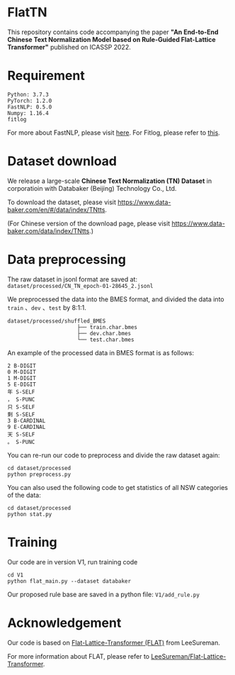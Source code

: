 # FlatTN
This repository contains code accompanying the paper **"An End-to-End Chinese Text Normalization Model based on Rule-Guided Flat-Lattice Transformer"** published on ICASSP 2022.

# Requirement

```
Python: 3.7.3
PyTorch: 1.2.0
FastNLP: 0.5.0
Numpy: 1.16.4
fitlog
```
For more about FastNLP, please visit [here](https://fastnlp.readthedocs.io/zh/latest/). 
For Fitlog, please refer to [this](https://fitlog.readthedocs.io/zh/latest/).

# Dataset download

We release a large-scale **Chinese Text Normalization (TN) Dataset** in corporatioin with Databaker (Beijing) Technology Co., Ltd.

To download the dataset, please visit https://www.data-baker.com/en/#/data/index/TNtts.

(For Chinese version of the download page, please visit https://www.data-baker.com/data/index/TNtts.)

# Data preprocessing

The raw dataset in jsonl format are saved at:
`dataset/processed/CN_TN_epoch-01-28645_2.jsonl`

We preprocessed the data into the BMES format, and divided the data into `train` 、`dev` 、`test` by 8:1:1.
```
dataset/processed/shuffled_BMES
                      ├── train.char.bmes
                      ├── dev.char.bmes
                      └── test.char.bmes
```

An example of the processed data in BMES format is as follows:
```
2 B-DIGIT
0 M-DIGIT
1 M-DIGIT
5 E-DIGIT
年 S-SELF
， S-PUNC
只 S-SELF
剩 S-SELF
3 B-CARDINAL
9 E-CARDINAL
天 S-SELF
。 S-PUNC
```

You can re-run our code to preprocess and divide the raw dataset again:
```
cd dataset/processed
python preprocess.py
```

You can also used the following code to get statistics of all NSW categories of the data:
```
cd dataset/processed
python stat.py
```

# Training

Our code are in version V1, run training code
```
cd V1
python flat_main.py --dataset databaker
```

Our proposed rule base are saved in a python file:
`V1/add_rule.py`

# Acknowledgement

Our code is based on [Flat-Lattice-Transformer (FLAT)](https://github.com/LeeSureman/Flat-Lattice-Transformer) from LeeSureman.

For more information about FLAT, please refer to [LeeSureman/Flat-Lattice-Transformer](https://github.com/LeeSureman/Flat-Lattice-Transformer).

